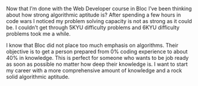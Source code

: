 Now that I’m done with the Web Developer course in Bloc I’ve been thinking about how strong algorithmic aptitude is? After spending a few hours in code wars I noticed my problem solving capacity is not as strong as it could be. I couldn’t get through 5KYU difficulty problems and 6KYU difficulty problems took me a while.

I know that Bloc did not place too much emphasis on algorithms. Their objective is to get a person prepared from 0% coding experience to about 40% in knowledge. This is perfect for someone who wants to be job ready as soon as possible no matter how deep their knowledge is. I want to start my career with a more comprehensive amount of knowledge and a rock solid algorithmic aptitude.
